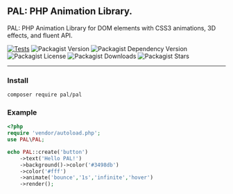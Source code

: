 ## PAL: PHP Animation Library.

PAL: PHP Animation Library for DOM elements with CSS3 animations, 3D effects, and fluent API.

[![Tests](https://github.com/cloverphp/clover/actions/workflows/tests.yml/badge.svg)](https://github.com/cloverphp/clover/actions/workflows/tests.yml)
![Packagist Version](https://img.shields.io/packagist/v/cloverphp/clover?style=flat&logo=composer&logoColor=%23fff)
![Packagist Dependency Version](https://img.shields.io/packagist/dependency-v/cloverphp/clover/php?style=flat&logo=php&logoColor=blue&label=PHP&color=blue)
![Packagist License](https://img.shields.io/packagist/l/cloverphp/clover?style=flat&label=License&color=blue)
![Packagist Downloads](https://img.shields.io/packagist/dt/cloverphp/clover?style=flat&logo=packagist&label=Downloads&color=blue)
![Packagist Stars](https://img.shields.io/packagist/stars/cloverphp/clover?style=flat&logo=github&logoColor=%23ffffff&label=%F0%9F%8C%9F%20Stars)

---

### Install

```bash
composer require pal/pal
```

### Example

```php
<?php
require 'vendor/autoload.php';
use PAL\PAL;

echo PAL::create('button')
    ->text('Hello PAL!')
    ->background()->color('#3498db')
    ->color('#fff')
    ->animate('bounce','1s','infinite','hover')
    ->render();
```
